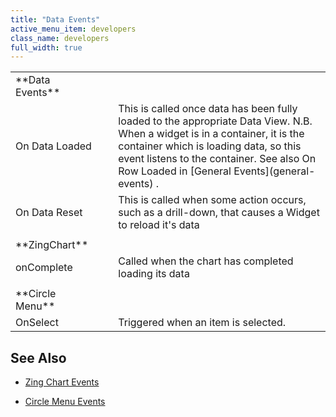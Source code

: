 ```yaml
---
title: "Data Events"
active_menu_item: developers
class_name: developers
full_width: true
---
```



<table>
<tr>
<td width="148">
**Data Events**

</td>
<td width="15">
</td>
<td width="779">
</td>
</tr>
<tr>
<td width="148">
On Data Loaded

</td>
<td width="15">
</td>
<td width="779">
This is called once data has been fully loaded to the appropriate Data View. N.B. When a widget is in a container, it is the container which is loading data, so this event listens to the container. See also On Row Loaded in [General Events](general-events) .

</td>
</tr>
<tr>
<td width="148">
On Data Reset

</td>
<td width="15">
</td>
<td width="779">
This is called when some action occurs, such as a drill-down, that causes a Widget to reload it's data

</td>
</tr>
<tr>
<td width="148">
</td>
<td width="15">
</td>
<td width="779">
</td>
</tr>
<tr>
<td width="148">
**ZingChart**

</td>
<td width="15">
</td>
<td width="779">
</td>
</tr>
<tr>
<td width="148">
onComplete

</td>
<td width="15">
</td>
<td width="779">
Called when the chart has completed loading its data

</td>
</tr>
<tr>
<td width="148">
</td>
<td width="15">
</td>
<td width="779">
</td>
</tr>
<tr>
<td width="148">
**Circle Menu**

</td>
<td width="15">
</td>
<td width="779">
</td>
</tr>
<tr>
<td width="148">
OnSelect

</td>
<td width="15">
</td>
<td width="779">
Triggered when an item is selected.

</td>
</tr>
</table>

## **See Also**

 - [Zing Chart Events](../../../product-guide/advanced-important-widgets/zing-charts/property,-method-and-event-summary/events2)

 - [Circle Menu Events](../../../product-guide/advanced-important-widgets/circle-menu-widget/property,-method-and-event-summary-2/events2-2)

